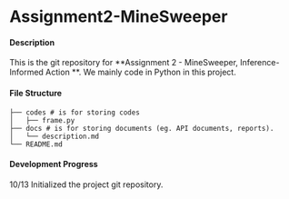 # Assignment2-MineSweeper

#### Description  
This is the git repository for **Assignment 2 - MineSweeper, Inference-Informed Action **. We mainly code in Python in this project.

#### File Structure  
```
├── codes # is for storing codes
│   ├── frame.py
├── docs # is for storing documents (eg. API documents, reports).  
│   └── description.md
└── README.md
```

#### Development Progress  
10/13	Initialized the project git repository.  
